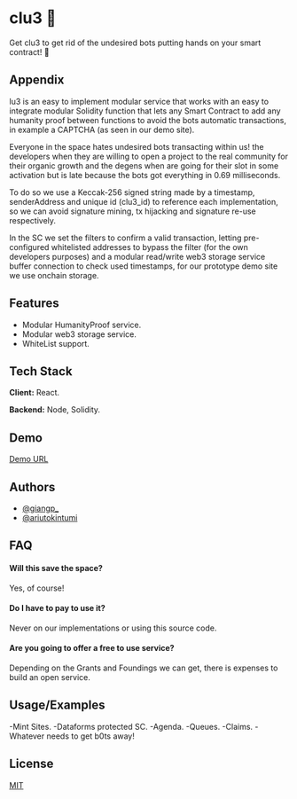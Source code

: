 
# clu3 🤖

Get clu3 to get rid of the undesired bots putting hands on your smart contract! 🤖

## Appendix

lu3 is an easy to implement modular service that works with an easy to integrate modular Solidity function that lets any Smart Contract to add any humanity proof between functions to avoid the bots automatic transactions, in example a CAPTCHA (as seen in our demo site).

Everyone in the space hates undesired bots transacting within us! the developers when they are willing to open a project to the real community for their organic growth and the degens when are going for their slot in some activation but is late because the bots got everything in 0.69 milliseconds.

To do so we use a Keccak-256 signed string made by a timestamp, senderAddress and unique id (clu3_id) to reference each implementation, so we can avoid signature mining, tx hijacking and signature re-use respectively.

In the SC we set the filters to confirm a valid transaction, letting pre-configured whitelisted addresses to bypass the filter (for the own developers purposes) and a modular read/write web3 storage service buffer connection to check used timestamps, for our prototype demo site we use onchain storage.

## Features

- Modular HumanityProof service.
- Modular web3 storage service.
- WhiteList support.

## Tech Stack

**Client:** React.

**Backend:** Node, Solidity.

    
## Demo

[Demo URL](https://cludemo.vercel.app/)


## Authors

- [@giangp_](https://twitter.com/giangp_)
- [@ariutokintumi](https://twitter.com/ariutokintumi)


## FAQ

#### Will this save the space?

Yes, of course!

#### Do I have to pay to use it?

Never on our implementations or using this source code.

#### Are you going to offer a free to use service?

Depending on the Grants and Foundings we can get, there is expenses to build an open service.

## Usage/Examples

-Mint Sites.
-Dataforms protected SC.
-Agenda.
-Queues.
-Claims.
-Whatever needs to get b0ts away!

## License

[MIT](https://choosealicense.com/licenses/mit/)

